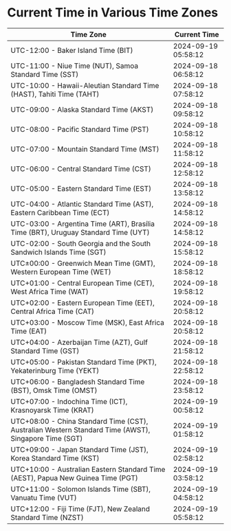 # Current Time in Various Time Zones

| Time Zone | Current Time |
|-----------|--------------|
| UTC-12:00 - Baker Island Time (BIT) | 2024-09-19 05:58:12 |
| UTC-11:00 - Niue Time (NUT), Samoa Standard Time (SST) | 2024-09-18 06:58:12 |
| UTC-10:00 - Hawaii-Aleutian Standard Time (HAST), Tahiti Time (TAHT) | 2024-09-18 07:58:12 |
| UTC-09:00 - Alaska Standard Time (AKST) | 2024-09-18 09:58:12 |
| UTC-08:00 - Pacific Standard Time (PST) | 2024-09-18 10:58:12 |
| UTC-07:00 - Mountain Standard Time (MST) | 2024-09-18 11:58:12 |
| UTC-06:00 - Central Standard Time (CST) | 2024-09-18 12:58:12 |
| UTC-05:00 - Eastern Standard Time (EST) | 2024-09-18 13:58:12 |
| UTC-04:00 - Atlantic Standard Time (AST), Eastern Caribbean Time (ECT) | 2024-09-18 14:58:12 |
| UTC-03:00 - Argentina Time (ART), Brasília Time (BRT), Uruguay Standard Time (UYT) | 2024-09-18 14:58:12 |
| UTC-02:00 - South Georgia and the South Sandwich Islands Time (SGT) | 2024-09-18 15:58:12 |
| UTC±00:00 - Greenwich Mean Time (GMT), Western European Time (WET) | 2024-09-18 18:58:12 |
| UTC+01:00 - Central European Time (CET), West Africa Time (WAT) | 2024-09-18 19:58:12 |
| UTC+02:00 - Eastern European Time (EET), Central Africa Time (CAT) | 2024-09-18 20:58:12 |
| UTC+03:00 - Moscow Time (MSK), East Africa Time (EAT) | 2024-09-18 20:58:12 |
| UTC+04:00 - Azerbaijan Time (AZT), Gulf Standard Time (GST) | 2024-09-18 21:58:12 |
| UTC+05:00 - Pakistan Standard Time (PKT), Yekaterinburg Time (YEKT) | 2024-09-18 22:58:12 |
| UTC+06:00 - Bangladesh Standard Time (BST), Omsk Time (OMST) | 2024-09-18 23:58:12 |
| UTC+07:00 - Indochina Time (ICT), Krasnoyarsk Time (KRAT) | 2024-09-19 00:58:12 |
| UTC+08:00 - China Standard Time (CST), Australian Western Standard Time (AWST), Singapore Time (SGT) | 2024-09-19 01:58:12 |
| UTC+09:00 - Japan Standard Time (JST), Korea Standard Time (KST) | 2024-09-19 02:58:12 |
| UTC+10:00 - Australian Eastern Standard Time (AEST), Papua New Guinea Time (PGT) | 2024-09-19 03:58:12 |
| UTC+11:00 - Solomon Islands Time (SBT), Vanuatu Time (VUT) | 2024-09-19 04:58:12 |
| UTC+12:00 - Fiji Time (FJT), New Zealand Standard Time (NZST) | 2024-09-19 05:58:12 |
